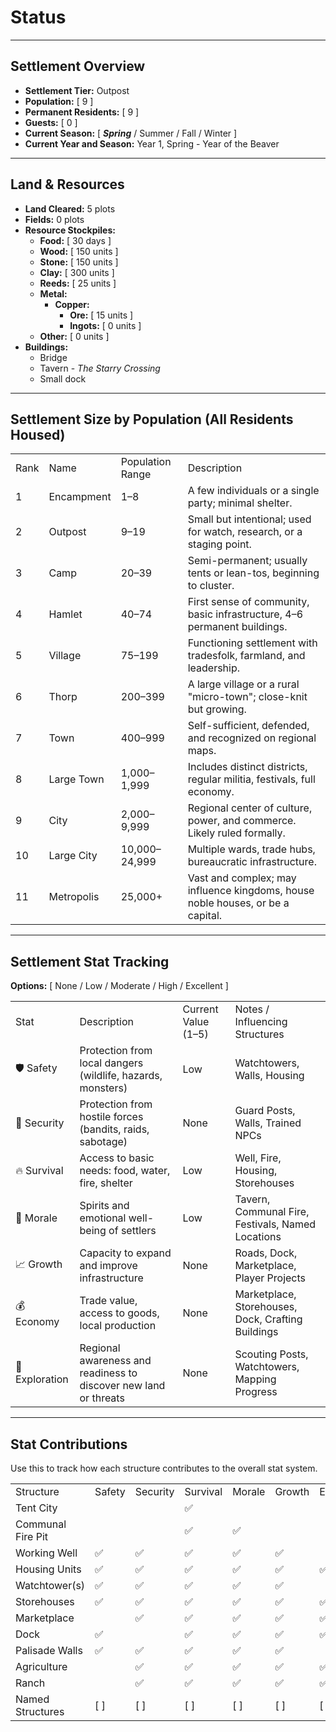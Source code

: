 # Status

---
## Settlement Overview
- **Settlement Tier:** Outpost
- **Population:** [ 9 ]
- **Permanent Residents:** [ 9 ]
- **Guests:** [ 0 ]
- **Current Season:** [ ***Spring*** / Summer / Fall / Winter ]
- **Current Year and Season:** Year 1, Spring - Year of the Beaver
---
## Land & Resources

- **Land Cleared:** 5 plots
- **Fields:** 0 plots
- **Resource Stockpiles:**
	- **Food:** [ 30 days ]
	- **Wood:** [ 150 units ]
	- **Stone:** [ 150 units ]
	- **Clay:** [ 300 units ]
	- **Reeds:** [ 25 units ]
	- **Metal:**
		- **Copper:**
			- **Ore:** [ 15 units ]
			- **Ingots:** [ 0 units ]
	- **Other:** [ 0 units ]
- **Buildings:** 
	- Bridge
	- Tavern - *The Starry Crossing*
	- Small dock

---
## Settlement Size by Population (All Residents Housed)

|      |            |                  |                                                                                |
| ---- | ---------- | ---------------- | ------------------------------------------------------------------------------ |
| Rank | Name       | Population Range | Description                                                                    |
| 1    | Encampment | 1–8              | A few individuals or a single party; minimal shelter.                          |
| 2    | Outpost    | 9–19             | Small but intentional; used for watch, research, or a staging point.           |
| 3    | Camp       | 20–39            | Semi-permanent; usually tents or lean-tos, beginning to cluster.               |
| 4    | Hamlet     | 40–74            | First sense of community, basic infrastructure, 4–6 permanent buildings.       |
| 5    | Village    | 75–199           | Functioning settlement with tradesfolk, farmland, and leadership.              |
| 6    | Thorp      | 200–399          | A large village or a rural "micro-town"; close-knit but growing.               |
| 7    | Town       | 400–999          | Self-sufficient, defended, and recognized on regional maps.                    |
| 8    | Large Town | 1,000–1,999      | Includes distinct districts, regular militia, festivals, full economy.         |
| 9    | City       | 2,000–9,999      | Regional center of culture, power, and commerce. Likely ruled formally.        |
| 10   | Large City | 10,000–24,999    | Multiple wards, trade hubs, bureaucratic infrastructure.                       |
| 11   | Metropolis | 25,000+          | Vast and complex; may influence kingdoms, house noble houses, or be a capital. |

---
## Settlement Stat Tracking
**Options:** [ None / Low / Moderate / High / Excellent ]

|                |                                                                  |                     |                                                    |
| -------------- | ---------------------------------------------------------------- | ------------------- | -------------------------------------------------- |
| Stat           | Description                                                      | Current Value (1–5) | Notes / Influencing Structures                     |
| 🛡️ Safety     | Protection from local dangers (wildlife, hazards, monsters)      | Low                 | Watchtowers, Walls, Housing                        |
| 🔐 Security    | Protection from hostile forces (bandits, raids, sabotage)        | None                | Guard Posts, Walls, Trained NPCs                   |
| 🔥 Survival    | Access to basic needs: food, water, fire, shelter                | Low                 | Well, Fire, Housing, Storehouses                   |
| 💬 Morale      | Spirits and emotional well-being of settlers                     | Low                 | Tavern, Communal Fire, Festivals, Named Locations  |
| 📈 Growth      | Capacity to expand and improve infrastructure                    | None                | Roads, Dock, Marketplace, Player Projects          |
| 💰 Economy     | Trade value, access to goods, local production                   | None                | Marketplace, Storehouses, Dock, Crafting Buildings |
| 🧭 Exploration | Regional awareness and readiness to discover new land or threats | None                | Scouting Posts, Watchtowers, Mapping Progress      |

---
## Stat Contributions

Use this to track how each structure contributes to the overall stat system.

|   |   |   |   |   |   |   |   |
|---|---|---|---|---|---|---|---|
|Structure|Safety|Security|Survival|Morale|Growth|Economy|Exploration|
|Tent City|||✅|||||
|Communal Fire Pit|||✅|✅||||
|Working Well|✅|✅|✅|✅|✅|||
|Housing Units|✅|✅|✅|✅|✅|✅||
|Watchtower(s)|✅|✅|✅|✅|✅||✅|
|Storehouses|✅|✅|✅|✅|✅|✅||
|Marketplace||✅|✅|✅|✅|✅||
|Dock|✅||✅|✅|✅|✅||
|Palisade Walls|✅|✅|✅|✅|✅|||
|Agriculture||✅|✅|✅|✅|✅||
|Ranch||✅|✅|✅|✅|✅||
|Named Structures|[ ]|[ ]|[ ]|[ ]|[ ]|[ ]|[ ]|
